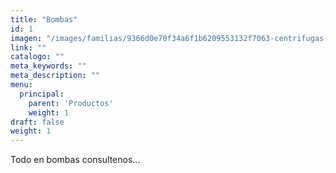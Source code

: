 ```yaml
---
title: "Bombas"
id: 1
imagen: "/images/familias/9366d0e70f34a6f1b6209553132f7063-centrifugas-sanitarias.jpg"
link: ""
catalogo: ""
meta_keywords: ""
meta_description: ""
menu:
  principal:
    parent: 'Productos'
    weight: 1
draft: false
weight: 1
---
```

<p>Todo en bombas consultenos...</p>
